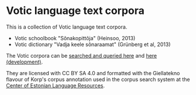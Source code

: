 # Votic language text corpora

This is a collection of Votic language text corpora.

* Votic schoolbook "Sõnakopittõja" (Heinsoo, 2013)
* Votic dictionary "Vadja keele sõnaraamat" (Grünberg et al, 2013)

The Votic corpora can be [searched and queried here](https://korp.keeleressursid.ee/?mode=vadja) and [here (development)](https://korp.keeleressursid.ee/kuus/?mode=vadja).

They are licensed with CC BY SA 4.0 and formatted with the Giellatekno flavour of Korp's corpus annotation used in the corpus search system at the [Center of Estonian Language Resources](https://keeleressursid.ee/en/).

